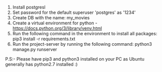 1) Install postgresl
2) Set password for the default superuser 'postgres' as '1234'
2) Create DB with the name: my_movies
4) Create a virtual environment for python - https://docs.python.org/3/library/venv.html
5) Run the following command in the environment to install all packages: pip3 install -r requirements.txt
6) Run the project-server by running the following command: python3 manage.py runserver

P.S:- Please have pip3 and python3 installed on your PC as Ubuntu generally has python2.7 installed :)

